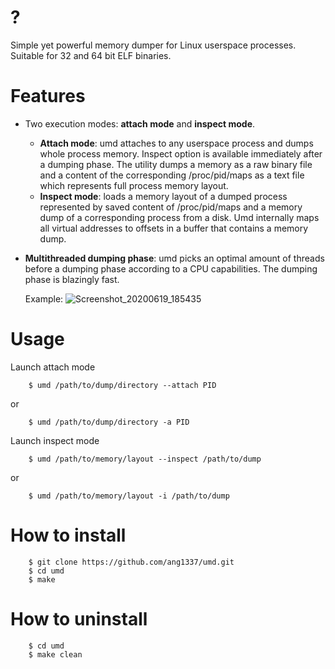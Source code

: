 # ?
Simple yet powerful memory dumper for Linux userspace processes. Suitable for 32 and 64 bit ELF binaries.
# Features
- Two execution modes: **attach mode** and **inspect mode**.
    - **Attach mode**: umd attaches to any userspace process and dumps whole process memory. Inspect option is available immediately after a dumping phase. The utility dumps a memory as a raw binary file and a content of the corresponding /proc/pid/maps as a text file which represents full process memory layout.
    - **Inspect mode**: loads a memory layout of a dumped process represented by saved content of /proc/pid/maps and a memory dump of a corresponding process from a disk. Umd internally maps all virtual addresses to offsets in a buffer that contains a memory dump.
- **Multithreaded dumping phase**: umd picks an optimal amount of threads before a dumping phase according to a CPU capabilities. The dumping phase is blazingly fast.
  
  Example:
  ![Screenshot_20200619_185435](https://user-images.githubusercontent.com/45107680/85154973-d3e7a680-b260-11ea-8bd2-125c1079c8f7.png)
# Usage
Launch attach mode

        $ umd /path/to/dump/directory --attach PID
        
or
        
        $ umd /path/to/dump/directory -a PID
Launch inspect mode

        $ umd /path/to/memory/layout --inspect /path/to/dump
        
or

        $ umd /path/to/memory/layout -i /path/to/dump
# How to install
        $ git clone https://github.com/ang1337/umd.git
        $ cd umd
        $ make
# How to uninstall
        $ cd umd
        $ make clean
